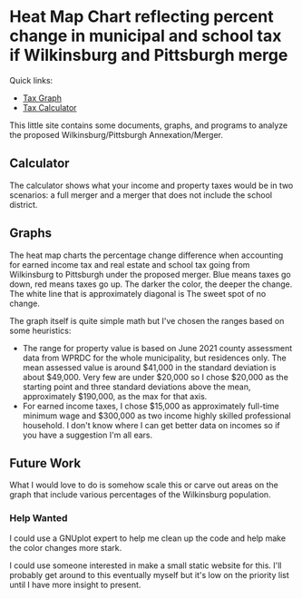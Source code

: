 # Heat Map Chart reflecting percent change in municipal and school tax if Wilkinsburg and Pittsburgh merge

Quick links:

* [Tax Graph](wilkinsburg_pittsburgh_merger_taxes.svg)
* [Tax Calculator](calculator.html)

This little site contains some documents, graphs, and programs to analyze the proposed Wilkinsburg/Pittsburgh Annexation/Merger.

## Calculator

The calculator shows what your income and property taxes would be in two scenarios: a full merger and a merger that does not include the school district.

## Graphs

The heat map charts the percentage change difference when accounting for earned income tax and real estate and school tax going from Wilkinsburg to Pittsburgh under the proposed merger. Blue means taxes go down, red means taxes go up. The darker the color, the deeper the change. The white line that is approximately diagonal is The sweet spot of no change.

The graph itself is quite simple math but I've chosen the ranges based on some heuristics:

* The range for property value is based on June 2021 county assessment data from WPRDC for the whole municipality, but residences only. The mean assessed value is around $41,000 in the standard deviation is about $49,000. Very few are under $20,000 so I chose $20,000 as the starting point and three standard deviations above the mean, approximately $190,000, as the max for that axis.
* For earned income taxes, I chose $15,000 as approximately full-time minimum wage and $300,000 as two income highly skilled professional household. I don't know where I can get better data on incomes so if you have a suggestion I'm all ears.

## Future Work

What I would love to do is somehow scale this or carve out areas on the graph that include various percentages of the Wilkinsburg population.

### Help Wanted

I could use a GNUplot expert to help me clean up the code and help make the color changes more stark.

I could use someone interested in make a small static website for this. I'll probably get around to this eventually myself but it's low on the priority list until I have more insight to present.
